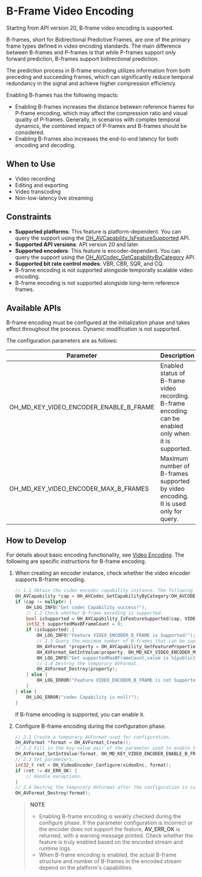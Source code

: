 # B-Frame Video Encoding

<!--Kit: AVCodec Kit-->
<!--Subsystem: Multimedia-->
<!--Owner: @jiangfan56-->
<!--Designer: @dpy2650--->
<!--Tester: @cyakee-->
<!--Adviser: @w_Machine_cc-->

Starting from API version 20, B-frame video encoding is supported.

B-frames, short for Bidirectional Predictive Frames, are one of the primary frame types defined in video encoding standards. The main difference between B-frames and P-frames is that while P-frames support only forward prediction, B-frames support bidirectional prediction.

The prediction process in B-frame encoding utilizes information from both preceding and succeeding frames, which can significantly reduce temporal redundancy in the signal and achieve higher compression efficiency.

Enabling B-frames has the following impacts:
- Enabling B-frames increases the distance between reference frames for P-frame encoding, which may affect the compression ratio and visual quality of P-frames. Generally, in scenarios with complex temporal dynamics, the combined impact of P-frames and B-frames should be considered.
- Enabling B-frames also increases the end-to-end latency for both encoding and decoding.

## When to Use

- Video recording
- Editing and exporting
- Video transcoding
- Non-low-latency live streaming

## Constraints

- **Supported platforms**: This feature is platform-dependent. You can query the support using the [OH_AVCapability_IsFeatureSupported](../../reference/apis-avcodec-kit/capi-native-avcapability-h.md#oh_avcapability_isfeaturesupported) API.
- **Supported API versions**: API version 20 and later.
- **Supported encoders**: This feature is encoder-dependent. You can query the support using the [OH_AVCodec_GetCapabilityByCategory](../../reference/apis-avcodec-kit/capi-native-avcapability-h.md#oh_avcodec_getcapabilitybycategory) API.
- **Supported bit rate control modes**: VBR, CBR, SQR, and CQ.
- B-frame encoding is not supported alongside temporally scalable video encoding.
- B-frame encoding is not supported alongside long-term reference frames.

## Available APIs

B-frame encoding must be configured at the initialization phase and takes effect throughout the process. Dynamic modification is not supported.

The configuration parameters are as follows:

|Parameter|Description|Format|
|------- |------- |------- |
|OH_MD_KEY_VIDEO_ENCODER_ENABLE_B_FRAME |Enabled status of B-frame video recording.<br>B-frame encoding can be enabled only when it is supported.|int |
|OH_MD_KEY_VIDEO_ENCODER_MAX_B_FRAMES |Maximum number of B-frames supported by video encoding.<br>It is used only for query.|int |

## How to Develop

For details about basic encoding functionality, see [Video Encoding](video-encoding.md). The following are specific instructions for B-frame encoding.

1. When creating an encoder instance, check whether the video encoder supports B-frame encoding.

    ```c++
    // 1.1 Obtain the video encoder capability instance. The following uses H.265 as an example.
    OH_AVCapability *cap = OH_AVCodec_GetCapabilityByCategory(OH_AVCODEC_MIMETYPE_VIDEO_HEVC, true, HARDWARE);
    if (cap != nullptr) {
        OH_LOG_INFO("Get codec Capability success!");
        // 1.2 Check whether B-frame encoding is supported.
        bool isSupported = OH_AVCapability_IsFeatureSupported(cap, VIDEO_ENCODER_B_FRAME);
        int32_t supportedMaxBFrameCount = 0;
        if (isSupported) {
            OH_LOG_INFO("Feature VIDEO_ENCODER_B_FRAME is Supported!");
            // 1.3 Query the maximum number of B-frames that can be supported.
            OH_AVFormat *property = OH_AVCapability_GetFeatureProperties(cap, VIDEO_ENCODER_B_FRAME);
            OH_AVFormat_GetIntValue(property, OH_MD_KEY_VIDEO_ENCODER_MAX_B_FRAMES, &supportedMaxBFrameCount);
            OH_LOG_INFO("Get supportedMaxBFrameCount,value is %{public}d!", supportedMaxBFrameCount);
            // 1.4 Destroy the temporary AVFormat.
            OH_AVFormat_Destroy(property);
        } else {
            OH_LOG_ERROR("Feature VIDEO_ENCODER_B_FRAME is not Supported!");
        }
    } else {
        OH_LOG_ERROR("codec Capability is null!");
    }
    ```

    If B-frame encoding is supported, you can enable it.

2. Configure B-frame encoding during the configuration phase.

    ```c++
    // 2.1 Create a temporary AVFormat used for configuration.
    OH_AVFormat *format = OH_AVFormat_Create();
    // 2.2 Fill in the key-value pair of the parameter used to enable the feature.
    OH_AVFormat_SetIntValue(format, OH_MD_KEY_VIDEO_ENCODER_ENABLE_B_FRAME, 1);
    // 2.3 Set parameters.
    int32_t ret = OH_VideoEncoder_Configure(videoEnc, format);
    if (ret != AV_ERR_OK) {
        // Handle exceptions.
    }
    // 2.4 Destroy the temporary AVFormat after the configuration is complete.
    OH_AVFormat_Destroy(format);
    ```

    >**NOTE**
    > - Enabling B-frame encoding is weakly checked during the configure phase. If the parameter configuration is incorrect or the encoder does not support the feature, **AV_ERR_OK** is returned, with a warning message printed. Check whether the feature is truly enabled based on the encoded stream and runtime logs.
    > - When B-frame encoding is enabled, the actual B-frame structure and number of B-frames in the encoded stream depend on the platform's capabilities.
    >
